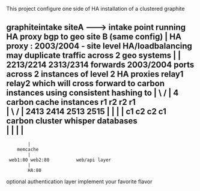 This project configure one side of HA installation of a clustered graphite

graphiteintake siteA   ---> intake point running HA proxy bgp to geo site B (same config)
       |
  HA proxy : 2003/2004 -    site level HA/loadbalancing may duplicate traffic across 2 geo systems
  |	              |
 2213/2214      2313/2314   forwards 2003/2004 ports across 2 instances of level 2 HA proxies
  relay1           relay2   which will cross forward to carbon instances using consistent hashing to
  |  \			  /  |      4 carbon cache instances
  r1  r2         r2  r1     
  |   \          /   |
 2413  2414     2513 2515
  |     |        |   |
  c1    c2      c2   c1  
     carbon cluster         whisper databases     
  |     |        |   |
  --------------------
            |
        memcache
            |
     web1:80 web2:80          web/api layer
            |
            HA:80
optional authentication layer 
implement your favorite flavor
